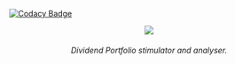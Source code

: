 
[![Codacy Badge](https://api.codacy.com/project/badge/Grade/06a6dddbf6684ae7a4a55a3eee48f699)](https://app.codacy.com/manual/Midas/malang?utm_source=github.com&utm_medium=referral&utm_content=MidasXIV/malang&utm_campaign=Badge_Grade_Dashboard)

<p align="center">

<img src="https://user-images.githubusercontent.com/24829816/82093718-b2007e80-970c-11ea-95e3-eaede875f49e.png">

<h6 align="center"> 
  Dividend Portfolio stimulator and analyser.
</h6>
</p>
